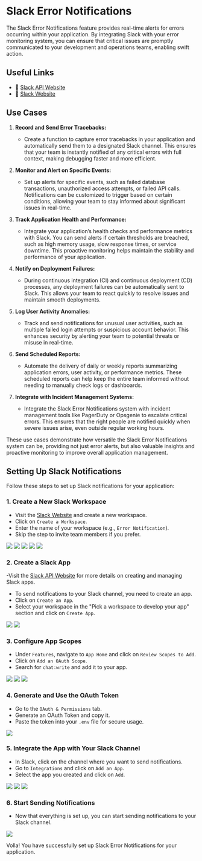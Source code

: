 # Slack Error Notifications

The Slack Error Notifications feature provides real-time alerts for errors occurring within your application. By integrating Slack with your error monitoring system, you can ensure that critical issues are promptly communicated to your development and operations teams, enabling swift action.

## Useful Links

- 📕 [Slack API Website](https://api.slack.com/)
- 📗 [Slack Website](https://slack.com/intl/en-ca/)

## Use Cases

1. **Record and Send Error Tracebacks:**
   - Create a function to capture error tracebacks in your application and automatically send them to a designated Slack channel. This ensures that your team is instantly notified of any critical errors with full context, making debugging faster and more efficient.

2. **Monitor and Alert on Specific Events:**
   - Set up alerts for specific events, such as failed database transactions, unauthorized access attempts, or failed API calls. Notifications can be customized to trigger based on certain conditions, allowing your team to stay informed about significant issues in real-time.

3. **Track Application Health and Performance:**
   - Integrate your application’s health checks and performance metrics with Slack. You can send alerts if certain thresholds are breached, such as high memory usage, slow response times, or service downtime. This proactive monitoring helps maintain the stability and performance of your application.

4. **Notify on Deployment Failures:**
   - During continuous integration (CI) and continuous deployment (CD) processes, any deployment failures can be automatically sent to Slack. This allows your team to react quickly to resolve issues and maintain smooth deployments.

5. **Log User Activity Anomalies:**
   - Track and send notifications for unusual user activities, such as multiple failed login attempts or suspicious account behavior. This enhances security by alerting your team to potential threats or misuse in real-time.

6. **Send Scheduled Reports:**
   - Automate the delivery of daily or weekly reports summarizing application errors, user activity, or performance metrics. These scheduled reports can help keep the entire team informed without needing to manually check logs or dashboards.

7. **Integrate with Incident Management Systems:**
   - Integrate the Slack Error Notifications system with incident management tools like PagerDuty or Opsgenie to escalate critical errors. This ensures that the right people are notified quickly when severe issues arise, even outside regular working hours.

These use cases demonstrate how versatile the Slack Error Notifications system can be, providing not just error alerts, but also valuable insights and proactive monitoring to improve overall application management.

## Setting Up Slack Notifications

Follow these steps to set up Slack notifications for your application:

### 1. Create a New Slack Workspace
   - Visit the [Slack Website](https://slack.com/intl/en-ca/) and create a new workspace.
   - Click on `Create a Workspace`.
   - Enter the name of your workspace (e.g., `Error Notification`).
   - Skip the step to invite team members if you prefer.

   <img src="Reference Snaps/Screenshot_1.png">
   <img src="Reference Snaps/Screenshot_2.png">
   <img src="Reference Snaps/Screenshot_3.png">
   <img src="Reference Snaps/Screenshot_4.png">
   <img src="Reference Snaps/Screenshot_5.png">

### 2. Create a Slack App
   -Visit the [Slack API Website](https://api.slack.com/) for more details on creating and managing Slack apps.
   - To send notifications to your Slack channel, you need to create an app.
   - Click on `Create an App`.
   - Select your workspace in the "Pick a workspace to develop your app" section and click on `Create App`.

  <img src="Reference Snaps/Screenshot_6.png">
  <img src="Reference Snaps/Screenshot_7.png">

### 3. Configure App Scopes
   - Under `Features`, navigate to `App Home` and click on `Review Scopes to Add`.
   - Click on `Add an OAuth Scope`.
   - Search for `chat:write` and add it to your app.

  <img src="Reference Snaps/Screenshot_8.png">
  <img src="Reference Snaps/Screenshot_9.png">
  <img src="Reference Snaps/Screenshot_10.png">

### 4. Generate and Use the OAuth Token
   - Go to the `OAuth & Permissions` tab.
   - Generate an OAuth Token and copy it.
   - Paste the token into your `.env` file for secure usage.

   <img src="Reference Snaps/Screenshot_11.png">

### 5. Integrate the App with Your Slack Channel
   - In Slack, click on the channel where you want to send notifications.
   - Go to `Integrations` and click on `Add an App`.
   - Select the app you created and click on `Add`.

  <img src="Reference Snaps/Screenshot_12.png">
  <img src="Reference Snaps/Screenshot_13.png">
  <img src="Reference Snaps/Screenshot_14.png">

### 6. Start Sending Notifications
   - Now that everything is set up, you can start sending notifications to your Slack channel.

  <img src="Reference Snaps/Screenshot_15.png">

 Volla! You have successfully set up Slack Error Notifications for your application.
